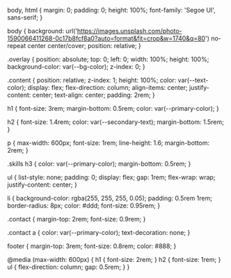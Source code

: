 body, html {
  margin: 0;
  padding: 0;
  height: 100%;
  font-family: 'Segoe UI', sans-serif;
}

body {
  background: url('https://images.unsplash.com/photo-1590066411268-0c17b8fcf8a0?auto=format&fit=crop&w=1740&q=80') no-repeat center center/cover;
  position: relative;
}

.overlay {
  position: absolute;
  top: 0; left: 0;
  width: 100%; height: 100%;
  background-color: var(--bg-color);
  z-index: 0;
}

.content {
  position: relative;
  z-index: 1;
  height: 100%;
  color: var(--text-color);
  display: flex;
  flex-direction: column;
  align-items: center;
  justify-content: center;
  text-align: center;
  padding: 2rem;
}

h1 {
  font-size: 3rem;
  margin-bottom: 0.5rem;
  color: var(--primary-color);
}

h2 {
  font-size: 1.4rem;
  color: var(--secondary-text);
  margin-bottom: 1.5rem;
}

p {
  max-width: 600px;
  font-size: 1rem;
  line-height: 1.6;
  margin-bottom: 2rem;
}

.skills h3 {
  color: var(--primary-color);
  margin-bottom: 0.5rem;
}

ul {
  list-style: none;
  padding: 0;
  display: flex;
  gap: 1rem;
  flex-wrap: wrap;
  justify-content: center;
}

li {
  background-color: rgba(255, 255, 255, 0.05);
  padding: 0.5rem 1rem;
  border-radius: 8px;
  color: #ddd;
  font-size: 0.95rem;
}

.contact {
  margin-top: 2rem;
  font-size: 0.9rem;
}

.contact a {
  color: var(--primary-color);
  text-decoration: none;
}

footer {
  margin-top: 3rem;
  font-size: 0.8rem;
  color: #888;
}

@media (max-width: 600px) {
  h1 { font-size: 2rem; }
  h2 { font-size: 1rem; }
  ul { flex-direction: column; gap: 0.5rem; }
}

